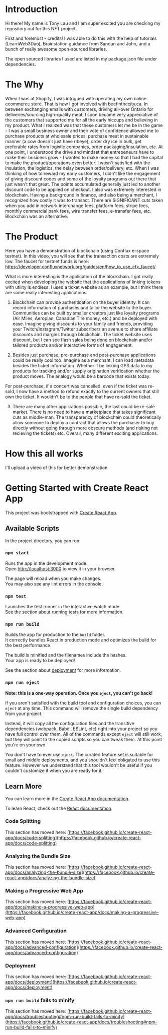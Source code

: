 # Introduction

Hi there! My name is Tony Lau and I am super excited you are checking my repository out for this NFT project.

First and foremost - credits! I was able to do this with the help of tutorials (LearnWeb3Dao), Brainstation guidance from Sandun and John, and a bunch of really awesome open-sourced libraries.

The open sourced libraries I used are listed in my package.json file under dependencies.

# The Why

When I was at Shopify, I was intrigued with operating my own online ecommerce store. That is how I got involved with beefinthecity.ca. In between exchanging emails with customers, driving all-over Ontario for deliveries/sourcing high-quality meat, I soon became very appreciative of the customers that supported me for all the early hiccups and believing in my product. What I realized was that these customers let me be in the game - I was a small business owner and their vote of confidence allowed me to purchase products at wholesale prices, purchase meat in sustainable manner (a cow doesn't just have ribeye), order dry ice in bulk, get preferable rates from logistic companies, order packaging/insulation, etc. At one point, I understood the drive and mindset that entrepeneurs have to make their business grow - I wanted to make money so that I had the capital to make the product/operations even better. I wasn't satisfied with the insulation, the logistics, the delay between order/delivery, etc. When I was thinking of how to reward my early customers, I didn't like the engagement of giving discount codes and some of the loyalty programs out there that just wasn't that great. The points accumulated generally just led to another discount code to be applied on checkout. I also was extremely interested in blockchain. Having a background in finance, and also being a merchant, I recognized how costly it was to transact. There are SIGNIFICANT cuts taken when you add in network interchange fees, platform fees, stripe fees, monthly commercial bank fees, wire transfer fees, e-transfer fees, etc. Blockchain was an alternative.

# The Product

Here you have a demonstration of blockchain (using Conflux e-space testnet). In this video, you will see that the transaction costs are extremely low. The faucet for testnet funds is here: https://developer.confluxnetwork.org/guides/en/how_to_use_cfx_faucet/

What is more interesting is the application of the blockchain. I got really excited when developing the website that the applications of linking tokens with utility is endless. I used a ticket website as an example, but I think there are some really interesting applications. 

1. Blockchain can provide authentication on the buyer identity. It can record information of purchases and tailor the website to the buyer. Communities can be built by smaller creators just like loyalty programs (Air Miles, Aeroplan, Canadian Tire money, etc.) and be deployed with ease. Imagine giving discounts to your family and friends, providing your Twitch/Instagram/Twitter subscribers an avenue to share affiliate discounts and margins through blockchain. The ticket website uses discount, but I can see flash sales being done on blockchain and/or tailored products and/or interactive forms of engagement.

2. Besides just purchase, pre-purchase and post-purchase applications could be really cool too. Imagine as a merchant, I can load metadata besides the ticket information. Whether it be linking GPS data to my products for tracking and/or supply origination verification whether the product moves. The analogy would be a barcode that exists today. 

For post-purchase, if a concert was cancelled, even if the ticket was re-sold, I now have a method to refund exactly to the current owners that still own the ticket. It wouldn't be to the people that have re-sold the ticket. 

3. There are many other applications possible, the last could be re-sale market. There is no need to have a marketplace that takes significant cuts as middle-man. The transparency of blockchain could theoretically allow someone to deploy a contract that allows the purchaser to buy directly without going through more obscure methods (and risking not recieving the tickets) etc. Overall, many different exciting applications.

# How this all works

I'll upload a video of this for better demonstration


# Getting Started with Create React App

This project was bootstrapped with [Create React App](https://github.com/facebook/create-react-app).

## Available Scripts

In the project directory, you can run:

### `npm start`

Runs the app in the development mode.\
Open [http://localhost:3000](http://localhost:3000) to view it in your browser.

The page will reload when you make changes.\
You may also see any lint errors in the console.

### `npm test`

Launches the test runner in the interactive watch mode.\
See the section about [running tests](https://facebook.github.io/create-react-app/docs/running-tests) for more information.

### `npm run build`

Builds the app for production to the `build` folder.\
It correctly bundles React in production mode and optimizes the build for the best performance.

The build is minified and the filenames include the hashes.\
Your app is ready to be deployed!

See the section about [deployment](https://facebook.github.io/create-react-app/docs/deployment) for more information.

### `npm run eject`

**Note: this is a one-way operation. Once you `eject`, you can't go back!**

If you aren't satisfied with the build tool and configuration choices, you can `eject` at any time. This command will remove the single build dependency from your project.

Instead, it will copy all the configuration files and the transitive dependencies (webpack, Babel, ESLint, etc) right into your project so you have full control over them. All of the commands except `eject` will still work, but they will point to the copied scripts so you can tweak them. At this point you're on your own.

You don't have to ever use `eject`. The curated feature set is suitable for small and middle deployments, and you shouldn't feel obligated to use this feature. However we understand that this tool wouldn't be useful if you couldn't customize it when you are ready for it.

## Learn More

You can learn more in the [Create React App documentation](https://facebook.github.io/create-react-app/docs/getting-started).

To learn React, check out the [React documentation](https://reactjs.org/).

### Code Splitting

This section has moved here: [https://facebook.github.io/create-react-app/docs/code-splitting](https://facebook.github.io/create-react-app/docs/code-splitting)

### Analyzing the Bundle Size

This section has moved here: [https://facebook.github.io/create-react-app/docs/analyzing-the-bundle-size](https://facebook.github.io/create-react-app/docs/analyzing-the-bundle-size)

### Making a Progressive Web App

This section has moved here: [https://facebook.github.io/create-react-app/docs/making-a-progressive-web-app](https://facebook.github.io/create-react-app/docs/making-a-progressive-web-app)

### Advanced Configuration

This section has moved here: [https://facebook.github.io/create-react-app/docs/advanced-configuration](https://facebook.github.io/create-react-app/docs/advanced-configuration)

### Deployment

This section has moved here: [https://facebook.github.io/create-react-app/docs/deployment](https://facebook.github.io/create-react-app/docs/deployment)

### `npm run build` fails to minify

This section has moved here: [https://facebook.github.io/create-react-app/docs/troubleshooting#npm-run-build-fails-to-minify](https://facebook.github.io/create-react-app/docs/troubleshooting#npm-run-build-fails-to-minify)
